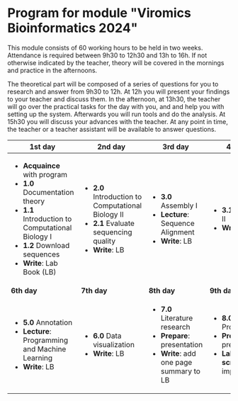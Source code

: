 # Program for module "Viromics Bioinformatics 2024"

This module consists of 60 working hours to be held in two weeks. Attendance is required between 9h30 to 12h30 and 13h to 16h. If not otherwise indicated by the teacher, theory will be covered in the mornings and practice in the afternoons.   

The theoretical part will be composed of a series of questions for you to research and answer from 9h30 to 12h. At 12h you will present your findings to your teacher and discuss them. In the afternoon, at 13h30, the teacher will go over the practical tasks for the day with you, and and help you with setting up the system. Afterwards you will run tools and do the analysis. At 15h30 you will discuss your advances with the teacher. At any point in time, the teacher or a teacher assistant will be available to answer questions.      

| 1st day | 2nd day | 3rd day | 4th day | 5th day |
| -------- | --------  | --------- | --------- | --------- |
| <ul><li>**Acquaince** with program</li><li>**1.0** Documentation theory</li><li>**1.1** Introduction to Computational Biology I</li><li>**1.2** Download sequences</li><li>**Write**: Lab Book (LB)</li></ul> | <ul><li>**2.0** Introduction to Computational Biology II</li><li>**2.1** Evaluate sequencing quality</li><li>**Write**: LB</li></ul> | <ul><li>**3.0** Assembly I</li><li>**Lecture**: Sequence Alignment</li><li>**Write**: LB</li></ul> | <ul><li>**3.1** Assembly II</li><li>**Write**: LB</li></ul> | <ul><li>**4.0** Classification of phages</li><li>**Write**: LB</li></ul> |
| **6th day** | **7th day** | **8th day** | **9th day** | **10th day** |
| <ul><li>**5.0** Annotation</li><li>**Lecture**: Programming and Machine Learning</li><li>**Write**: LB</li></ul> | <ul><li>**6.0** Data visualization</li><li>**Write**: LB</li></ul> | <ul><li>**7.0** Literature research</li><li>**Prepare**: presentation</li><li>**Write**: add one page summary to LB</li></ul> | <ul><li>**8.0** Programming</li><li>**Prepare**: presentation</li><li>**Lab book and scripts**: final improvements</li></ul> | <ul><li>**9.0** Prepare presentation</li><li>**Final presentation**</li><li>**Deliver**: lab book and scripts</li></ul> |
